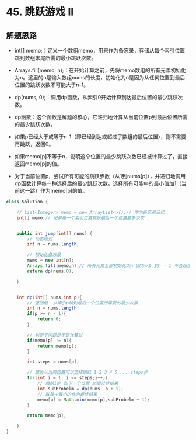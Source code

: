 # 45. 跳跃游戏 II

## 解题思路

* int[] memo;：定义一个数组memo，用来作为备忘录，存储从每个索引位置跳到数组末尾所需的最小跳跃次数。

* Arrays.fill(memo, n);：在开始计算之前，先将memo数组的所有元素初始化为n。这里的n是输入数组nums的长度，初始化为n是因为从任何位置到最后位置的跳跃次数不可能大于n-1。

* dp(nums, 0);：调用dp函数，从索引0开始计算到达最后位置的最少跳跃次数。

* dp函数：这个函数是解题的核心，它递归地计算从当前位置p到最后位置所需的最少跳跃次数。

* 如果p已经大于或等于n-1（即已经到达或超过了数组的最后位置），则不需要再跳跃，返回0。
* 如果memo[p]不等于n，说明这个位置的最少跳跃次数已经被计算过了，直接返回memo[p]的值。
* 对于当前位置p，尝试所有可能的跳跃步数（从1到nums[p]），并递归地调用dp函数计算每一种选择后的最少跳跃次数。选择所有可能中的最小值加1（当前这一跳）作为memo[p]的值。

```java
class Solution {

    // List<Integer> memo = new ArrayList<>();// 作为备忘录记忆
    int[] memo;// 记录每一个索引位置跳跃最后一个位置要多少次


    public int jump(int[] nums) {
        // 动态规划
        int n = nums.length;

        // 初始化备忘录
        memo = new int[n];
        Arrays.fill(memo,n);// 所有元素全部初始化为n 因为从0 到n - 1 不会超过n - 1
        return dp(nums,0);

    }


    int dp(int[] nums,int p){
        // 返回值  从索引p跳到最后一个位置所需要的最少次数
        int n = nums.length;
        if(p >= n - 1){
            return 0;
        }

        // 判断子问题是不是计算过
        if(memo[p] != n){
            return memo[p];
        }

        int steps = nums[p];

        // 然后从当前位置可以选择跳跃 1 2 3 4 5 ... steps步
        for(int i = 1; i <= steps;i++){
            // 跳跃i步 到下一个位置 然后计算结果
            int subProbelm = dp(nums, p + i);
            // 取其中最小的作为最终结果
            memo[p] = Math.min(memo[p],subProbelm + 1);
        }

        return memo[p];

    }
}

```